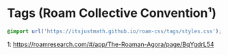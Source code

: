 # Tags (Roam Collective Convention¹)

```css
@import url('https://itsjustmath.github.io/roam-css/tags/styles.css');
```

1: https://roamresearch.com/#/app/The-Roaman-Agora/page/BqYgdrL54
